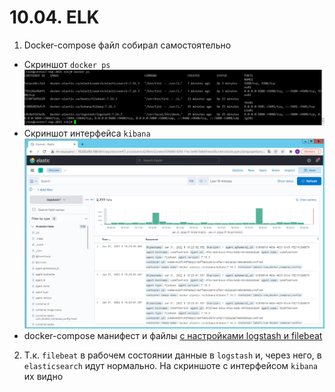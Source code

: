 # 10.04. ELK

1. Docker-compose файл собирал самостоятельно
  - Скриншот `docker ps`
  ![Alt text](docker.png)
  - Скриншот интерфейса `kibana`
  ![Alt text](kibana.png)
  - docker-compose манифест и файлы [с настройками logstash и filebeat](elk)

2. Т.к. `filebeat` в рабочем состоянии данные в `logstash` и, через него, в `elasticsearch` идут нормально. На скриншоте с интерфейсом `kibana` их видно